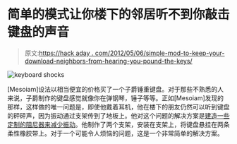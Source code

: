 # 简单的模式让你楼下的邻居听不到你敲击键盘的声音

> 原文:[https://hack aday . com/2012/05/06/simple-mod-to-keep-your-download-neighbors-from-hearing-you-pound-the-keys/](https://hackaday.com/2012/05/06/simple-mod-to-keep-your-downstairs-neighbors-from-hearing-you-pound-the-keys/)

![](../Images/7574f712f7f6583b15ebdc062c2755c8.png "keyboard shocks")

[Mesoiam]设法以相当便宜的价格买了一个子爵锤重键盘。对于那些不熟悉的人来说，子爵制作的键盘感觉就像你在弹钢琴，锤子等等。正如[Mesoiam]发现的那样，这样做的唯一问题是，即使他戴着耳机，他在楼下的朋友仍然可以听到键盘的砰砰声，因为振动通过支架传到了地板上。他对这个问题的解决方案是[建造一些定制的阻尼器来减少振动](https://sites.google.com/site/mesoiam/home/quiet-keyboard)。他制作了两个支架，安装在支架上，将键盘悬挂在两条柔性橡胶带上。对于一个可能令人烦恼的问题，这是一个非常简单的解决方案。